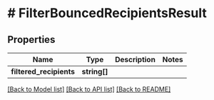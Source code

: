 # # FilterBouncedRecipientsResult

## Properties

Name | Type | Description | Notes
------------ | ------------- | ------------- | -------------
**filtered_recipients** | **string[]** |  | 

[[Back to Model list]](../../README#documentation-for-models) [[Back to API list]](../../README#documentation-for-api-endpoints) [[Back to README]](../../README)


